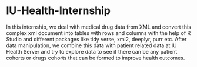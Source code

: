 # IU-Health-Internship
In this internship, we deal with medical drug data from XML and convert this complex xml document into tables with rows and columns with the help of R Studio and different packages like tidy verse, xml2, deeplyr, purr etc. After data manipulation, we combine this data with patient related data at IU Health Server and try to explore data to see if there can be any patient cohorts or drugs cohorts that can be formed to improve health outcomes. 

